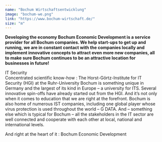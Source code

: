 ```yaml
---
name: "Bochum Wirtschaftsentwicklung"
image: "bochum-we.png"
link: "https://www.bochum-wirtschaft.de/"
size: "m"
---
```


**Developing the economy Bochum Economic Development is a service provider for all Bochum companies. We help start-ups to get up and running, we are in constant contact with the companies locally and implement innovative concepts to attract even more new companies, all to make sure Bochum continues to be an attractive location for businesses in future!**

IT Security  
Concentrated scientific know-how : The Horst-Görtz-Institute for IT Security (HGI) at the Ruhr-University Bochum is something unique in Germany and the largest of its kind in Europe – a university for ITS. Several innovative spin-offs have already started out from the HGI.
And it’s not only when it comes to education that we are right at the forefront. Bochum is also home of numerous IST companies, including one global player whose virus protection is used throughout the world – G DATA. And – something else which is typical for Bochum – all the stakeholders in the IT sector are well connected and cooperate with each other at local, national and international levels.

And right at the heart of it : Bochum Economic Development
